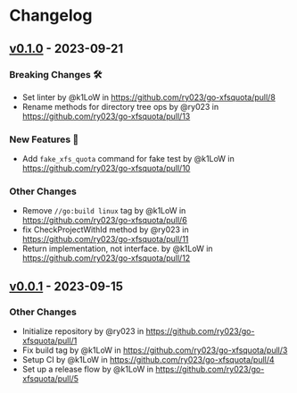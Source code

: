 # Changelog

## [v0.1.0](https://github.com/ry023/go-xfsquota/compare/v0.0.1...v0.1.0) - 2023-09-21
### Breaking Changes 🛠
- Set linter by @k1LoW in https://github.com/ry023/go-xfsquota/pull/8
- Rename methods for directory tree ops by @ry023 in https://github.com/ry023/go-xfsquota/pull/13
### New Features 🎉
- Add `fake_xfs_quota` command for fake test by @k1LoW in https://github.com/ry023/go-xfsquota/pull/10
### Other Changes
- Remove `//go:build linux` tag by @k1LoW in https://github.com/ry023/go-xfsquota/pull/6
- fix CheckProjectWithId method by @ry023 in https://github.com/ry023/go-xfsquota/pull/11
- Return implementation, not interface. by @k1LoW in https://github.com/ry023/go-xfsquota/pull/12

## [v0.0.1](https://github.com/ry023/go-xfsquota/commits/v0.0.1) - 2023-09-15
### Other Changes
- Initialize repository by @ry023 in https://github.com/ry023/go-xfsquota/pull/1
- Fix build tag by @k1LoW in https://github.com/ry023/go-xfsquota/pull/3
- Setup CI by @k1LoW in https://github.com/ry023/go-xfsquota/pull/4
- Set up a release flow by @k1LoW in https://github.com/ry023/go-xfsquota/pull/5
